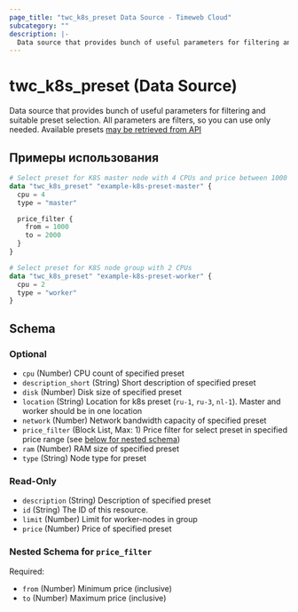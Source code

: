 ```yaml
---
page_title: "twc_k8s_preset Data Source - Timeweb Cloud"
subcategory: ""
description: |-
  Data source that provides bunch of useful parameters for filtering and suitable preset selection. All parameters are filters, so you can use only needed. Available presets may be retrieved from API https://api.timeweb.cloud/api/v1/presets/k8s
---
```


# twc_k8s_preset (Data Source)

Data source that provides bunch of useful parameters for filtering and suitable preset selection. All parameters are filters, so you can use only needed. Available presets [may be retrieved from API](https://api.timeweb.cloud/api/v1/presets/k8s)

## Примеры использования

```terraform
# Select preset for K8S master node with 4 CPUs and price between 1000 and 2000
data "twc_k8s_preset" "example-k8s-preset-master" {
  cpu = 4
  type = "master"

  price_filter {
    from = 1000
    to = 2000
  }
}

# Select preset for K8S node group with 2 CPUs
data "twc_k8s_preset" "example-k8s-preset-worker" {
  cpu = 2
  type = "worker"
}
```

<!-- schema generated by tfplugindocs -->
## Schema

### Optional

- `cpu` (Number) CPU count of specified preset
- `description_short` (String) Short description of specified preset
- `disk` (Number) Disk size of specified preset
- `location` (String) Location for k8s preset (`ru-1`, `ru-3`, `nl-1`). Master and worker should be in one location
- `network` (Number) Network bandwidth capacity of specified preset
- `price_filter` (Block List, Max: 1) Price filter for select preset in specified price range (see [below for nested schema](#nestedblock--price_filter))
- `ram` (Number) RAM size of specified preset
- `type` (String) Node type for preset

### Read-Only

- `description` (String) Description of specified preset
- `id` (String) The ID of this resource.
- `limit` (Number) Limit for worker-nodes in group
- `price` (Number) Price of specified preset

<a id="nestedblock--price_filter"></a>
### Nested Schema for `price_filter`

Required:

- `from` (Number) Minimum price (inclusive)
- `to` (Number) Maximum price (inclusive)

